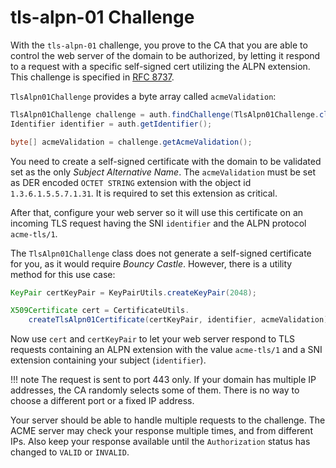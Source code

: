 # tls-alpn-01 Challenge

With the `tls-alpn-01` challenge, you prove to the CA that you are able to control the web server of the domain to be authorized, by letting it respond to a request with a specific self-signed cert utilizing the ALPN extension. This challenge is specified in [RFC 8737](https://tools.ietf.org/html/rfc8737).

`TlsAlpn01Challenge` provides a byte array called `acmeValidation`:

```java
TlsAlpn01Challenge challenge = auth.findChallenge(TlsAlpn01Challenge.class);
Identifier identifier = auth.getIdentifier();

byte[] acmeValidation = challenge.getAcmeValidation();
```

You need to create a self-signed certificate with the domain to be validated set as the only _Subject Alternative Name_. The `acmeValidation` must be set as DER encoded `OCTET STRING` extension with the object id `1.3.6.1.5.5.7.1.31`. It is required to set this extension as critical.

After that, configure your web server so it will use this certificate on an incoming TLS request having the SNI `identifier` and the ALPN protocol `acme-tls/1`.

The `TlsAlpn01Challenge` class does not generate a self-signed certificate for you, as it would require _Bouncy Castle_. However, there is a utility method for this use case:

```java
KeyPair certKeyPair = KeyPairUtils.createKeyPair(2048);

X509Certificate cert = CertificateUtils.
    createTlsAlpn01Certificate(certKeyPair, identifier, acmeValidation);
```

Now use `cert` and `certKeyPair` to let your web server respond to TLS requests containing an ALPN extension with the value `acme-tls/1` and a SNI extension containing your subject (`identifier`).

!!! note
    The request is sent to port 443 only. If your domain has multiple IP addresses, the CA randomly selects some of them. There is no way to choose a different port or a fixed IP address.

Your server should be able to handle multiple requests to the challenge. The ACME server may check your response multiple times, and from different IPs. Also keep your response available until the `Authorization` status has changed to `VALID` or `INVALID`.
